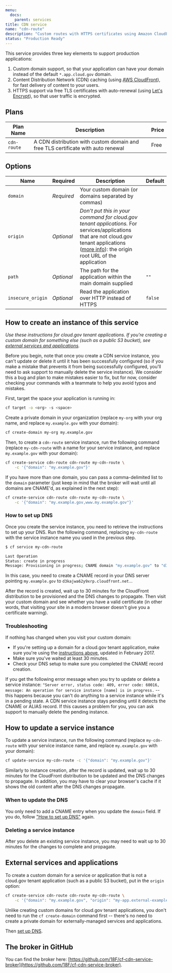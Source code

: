 ```yaml
---
menu:
  docs:
    parent: services
title: CDN service
name: "cdn-route"
description: "Custom routes with HTTPS certificates using Amazon CloudFront"
status: "Production Ready"
---
```


This service provides three key elements to support production applications:

1. Custom domain support, so that your application can have your domain instead of the default `*.app.cloud.gov` domain.
2. Content Distribution Network (CDN) caching (using [AWS CloudFront](https://aws.amazon.com/cloudfront/)), for fast delivery of content to your users.
3. HTTPS support via free TLS certificates with auto-renewal (using [Let's Encrypt](https://letsencrypt.org/)), so that user traffic is encrypted.

## Plans

Plan Name | Description | Price
--------- | ----------- | -----
`cdn-route` | A CDN distribution with custom domain and free TLS certificate with auto renewal | Free

## Options

Name | Required | Description | Default
--- | --- | --- | ---
`domain` | *Required* | Your custom domain (or domains separated by commas) |
`origin` | *Optional* | *Don't put this in your command for cloud.gov tenant applications.* For services/applications that are not cloud.gov tenant applications ([more info](#external-services-and-applications)): the origin root URL of the application |
`path` | *Optional* | The path for the application within the main domain supplied | `""`
`insecure_origin` | *Optional* | Read the application over HTTP instead of HTTPS | `false`

## How to create an instance of this service

*Use these instructions for cloud.gov tenant applications. If you're creating a custom domain for something else (such as a public S3 bucket), see [external services and applications](#external-services-and-applications).*

Before you begin, note that once you create a CDN service instance, you can't update or delete it until it has been successfully configured (so if you make a mistake that prevents it from being successfully configured, you'll need to ask support to manually delete the service instance). We consider this a bug and plan to make mistakes easier to fix, but for now, consider checking your commands with a teammate to help you avoid typos and mistakes.

First, target the space your application is running in:

```bash
cf target -o <org> -s <space>
```

Create a private domain in your organization (replace `my-org` with your org name, and replace `my.example.gov` with your domain):

```bash
cf create-domain my-org my.example.gov
```

Then, to create a `cdn-route` service instance, run the following command (replace `my-cdn-route` with a name for your service instance, and replace `my.example.gov` with your domain):

```bash
cf create-service cdn-route cdn-route my-cdn-route \
    -c '{"domain": "my.example.gov"}'
```

If you have more than one domain, you can pass a comma-delimited list to the `domain` parameter (just keep in mind that the broker will wait until all domains are CNAME'd, as explained in the next step):

```bash
cf create-service cdn-route cdn-route my-cdn-route \
    -c '{"domain": "my.example.gov,www.my.example.gov"}'
```

### How to set up DNS

Once you create the service instance, you need to retrieve the instructions to set up your DNS. Run the following command, replacing `my-cdn-route` with the service instance name you used in the previous step.

```bash
$ cf service my-cdn-route

Last Operation
Status: create in progress
Message: Provisioning in progress; CNAME domain "my.example.gov" to "d3kajwa62y9xrp.cloudfront.net."
```

In this case, you need to create a CNAME record in your DNS server pointing `my.example.gov` to `d3kajwa62y9xrp.cloudfront.net.`.

After the record is created, wait up to 30 minutes for the CloudFront distribution to be provisioned and the DNS changes to propagate. Then visit your custom domain and see whether you have a valid certificate (in other words, that visiting your site in a modern browser doesn't give you a certificate warning).

### Troubleshooting

If nothing has changed when you visit your custom domain:

* If you're setting up a domain for a cloud.gov tenant application, make sure you're using the [instructions above](#how-to-create-an-instance-of-this-service), updated in February 2017.
* Make sure you've waited at least 30 minutes.
* Check your DNS setup to make sure you completed the CNAME record creation.

If you get the following error message when you try to update or delete a service instance: `"Server error, status code: 409, error code: 60016, message: An operation for service instance [name] is in progress.` -- this happens because you can't do anything to a service instance while it's in a pending state. A CDN service instance stays pending until it detects the CNAME or ALIAS record. If this causes a problem for you, you can ask support to manually delete the pending instance.

## How to update a service instance

To update a service instance, run the following command (replace `my-cdn-route` with your service instance name, and replace `my.example.gov` with your domain):

```bash
cf update-service my-cdn-route -c '{"domain": "my.example.gov"}'
```

Similarly to instance creation, after the record is updated, wait up to
30 minutes for the CloudFront distribution to be updated and the DNS changes
to propagate. In addition, you may have to clear your browser's cache if it
shows the old content after the DNS changes propagate.

### When to update the DNS

You only need to add a CNAME entry when you update the `domain`
field. If you do, follow ["How to set up DNS"](#how-to-set-up-dns) again.

### Deleting a service instance

After you delete an existing service instance, you may need to wait up to 30 minutes for the changes to complete and propagate.

## External services and applications

To create a custom domain for a service or application that is not a cloud.gov tenant application (such as a public S3 bucket), put in the `origin` option:

```bash
cf create-service cdn-route cdn-route my-cdn-route \
    -c '{"domain": "my.example.gov", "origin": "my-app.external-example.gov"}'
```

Unlike creating custom domains for cloud.gov tenant applications, you don't need to run the `cf create-domain` command first -- there's no need to create a private domain for externally-managed services and applications.

Then [set up DNS](#how-to-set-up-dns).

## The broker in GitHub

You can find the broker here: [https://github.com/18F/cf-cdn-service-broker](https://github.com/18F/cf-cdn-service-broker).
